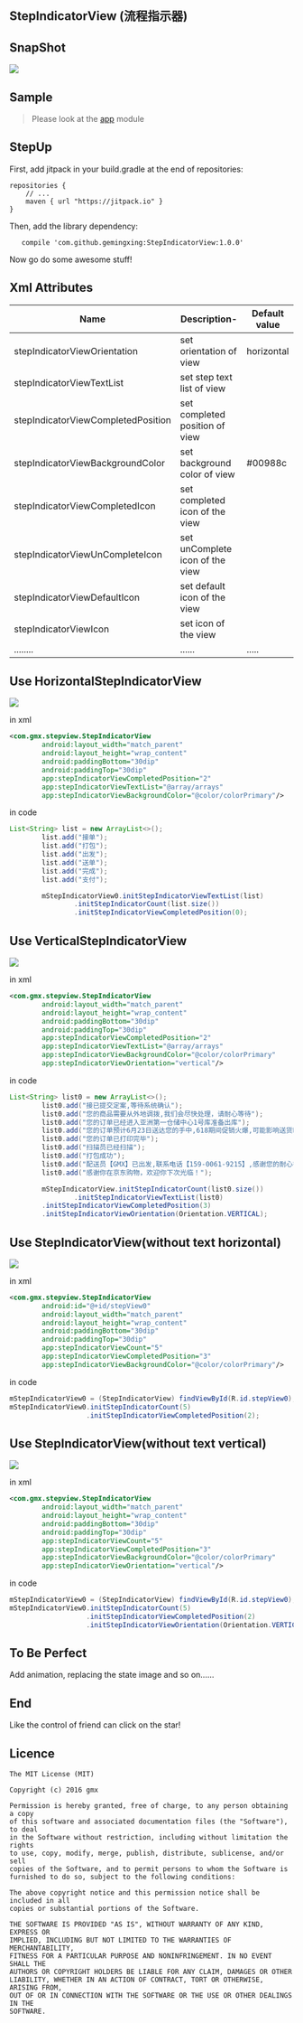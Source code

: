 StepIndicatorView (流程指示器)
-----------------------------


SnapShot
-------------------
![](ART/stepindicatorview.gif)


Sample
---------------------------
> Please look at the [app](https://github.com/gemingxing/StepIndicatorView/tree/master/app) module


StepUp
------------------------------
First, add jitpack in your build.gradle at the end of repositories:

```
repositories {
    // ...
    maven { url "https://jitpack.io" }
}
```
Then, add the library dependency:

```
   compile 'com.github.gemingxing:StepIndicatorView:1.0.0'
```
Now go do some awesome stuff!





Xml Attributes
--------------------
|           Name         |        Description-    |      Default value     |
|------------------------|------------------------|------------------------|
|stepIndicatorViewOrientation|set orientation of view|horizontal|
|stepIndicatorViewTextList|set step text list of view||
|stepIndicatorViewCompletedPosition|set completed position of view||
|stepIndicatorViewBackgroundColor|set background color of view|#00988c|
|stepIndicatorViewCompletedIcon|set completed icon of the view||
|stepIndicatorViewUnCompleteIcon|set unComplete icon of the view||
|stepIndicatorViewDefaultIcon|set default icon of the view||
|stepIndicatorViewIcon|set icon of the view||
|........|......|.....|

Use HorizontalStepIndicatorView
----------------------------
![](ART/horizontal.png)

in xml
``` xml
<com.gmx.stepview.StepIndicatorView
        android:layout_width="match_parent"
        android:layout_height="wrap_content"
        android:paddingBottom="30dip"
        android:paddingTop="30dip"
        app:stepIndicatorViewCompletedPosition="2"
        app:stepIndicatorViewTextList="@array/arrays"
        app:stepIndicatorViewBackgroundColor="@color/colorPrimary"/>
```

in code
``` java
List<String> list = new ArrayList<>();
        list.add("接单");
        list.add("打包");
        list.add("出发");
        list.add("送单");
        list.add("完成");
        list.add("支付");

        mStepIndicatorView0.initStepIndicatorViewTextList(list)
                .initStepIndicatorCount(list.size())
                .initStepIndicatorViewCompletedPosition(0);
```

Use VerticalStepIndicatorView
--------------------------
![](ART/vertical.png)

in xml
``` xml
<com.gmx.stepview.StepIndicatorView
        android:layout_width="match_parent"
        android:layout_height="wrap_content"
        android:paddingBottom="30dip"
        android:paddingTop="30dip"
        app:stepIndicatorViewCompletedPosition="2"
        app:stepIndicatorViewTextList="@array/arrays"
        app:stepIndicatorViewBackgroundColor="@color/colorPrimary"
        app:stepIndicatorViewOrientation="vertical"/>
```
in code
``` java
List<String> list0 = new ArrayList<>();
        list0.add("接已提交定案,等待系统确认");
        list0.add("您的商品需要从外地调拨,我们会尽快处理，请耐心等待");
        list0.add("您的订单已经进入亚洲第一仓储中心1号库准备出库");
        list0.add("您的订单预计6月23日送达您的手中,618期间促销火爆,可能影响送货时间,请您谅解,我们会第一时间送到您的手中");
        list0.add("您的订单已打印完毕");
        list0.add("扫描员已经扫描");
        list0.add("打包成功");
        list0.add("配送员【GMX】已出发,联系电话【159-0061-9215】,感谢您的耐心等待，参加评价还能赢取好多礼物哦");
        list0.add("感谢你在京东购物，欢迎你下次光临！");

        mStepIndicatorView.initStepIndicatorCount(list0.size())
                .initStepIndicatorViewTextList(list0)
        .initStepIndicatorViewCompletedPosition(3)
        .initStepIndicatorViewOrientation(Orientation.VERTICAL);

```

Use StepIndicatorView(without text horizontal)
----------------------------
![](ART/withouttext.png)

in xml
``` xml
<com.gmx.stepview.StepIndicatorView
        android:id="@+id/stepView0"
        android:layout_width="match_parent"
        android:layout_height="wrap_content"
        android:paddingBottom="30dip"
        android:paddingTop="30dip"
        app:stepIndicatorViewCount="5"
        app:stepIndicatorViewCompletedPosition="3"
        app:stepIndicatorViewBackgroundColor="@color/colorPrimary"/>
```
in code
``` java
mStepIndicatorView0 = (StepIndicatorView) findViewById(R.id.stepView0);
mStepIndicatorView0.initStepIndicatorCount(5)
                   .initStepIndicatorViewCompletedPosition(2);
```

Use StepIndicatorView(without text vertical)
----------------------------
![](ART/withouttext_vertical.png)

in xml
``` xml
<com.gmx.stepview.StepIndicatorView
        android:layout_width="match_parent"
        android:layout_height="wrap_content"
        android:paddingBottom="30dip"
        android:paddingTop="30dip"
        app:stepIndicatorViewCount="5"
        app:stepIndicatorViewCompletedPosition="3"
        app:stepIndicatorViewBackgroundColor="@color/colorPrimary"
        app:stepIndicatorViewOrientation="vertical"/>
```
in code
``` java
mStepIndicatorView0 = (StepIndicatorView) findViewById(R.id.stepView0);
mStepIndicatorView0.initStepIndicatorCount(5)
                   .initStepIndicatorViewCompletedPosition(2)
                   .initStepIndicatorViewOrientation(Orientation.VERTICAL);
```

To Be Perfect
-----------------
Add animation, replacing the state image and so on......


End
---------
Like the control of friend can click on the star!


Licence
----------------
```
The MIT License (MIT)

Copyright (c) 2016 gmx

Permission is hereby granted, free of charge, to any person obtaining a copy
of this software and associated documentation files (the "Software"), to deal
in the Software without restriction, including without limitation the rights
to use, copy, modify, merge, publish, distribute, sublicense, and/or sell
copies of the Software, and to permit persons to whom the Software is
furnished to do so, subject to the following conditions:

The above copyright notice and this permission notice shall be included in all
copies or substantial portions of the Software.

THE SOFTWARE IS PROVIDED "AS IS", WITHOUT WARRANTY OF ANY KIND, EXPRESS OR
IMPLIED, INCLUDING BUT NOT LIMITED TO THE WARRANTIES OF MERCHANTABILITY,
FITNESS FOR A PARTICULAR PURPOSE AND NONINFRINGEMENT. IN NO EVENT SHALL THE
AUTHORS OR COPYRIGHT HOLDERS BE LIABLE FOR ANY CLAIM, DAMAGES OR OTHER
LIABILITY, WHETHER IN AN ACTION OF CONTRACT, TORT OR OTHERWISE, ARISING FROM,
OUT OF OR IN CONNECTION WITH THE SOFTWARE OR THE USE OR OTHER DEALINGS IN THE
SOFTWARE.
```